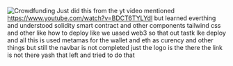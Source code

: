 
![Crowdfunding](https://i.ibb.co/k6pj0Qt/htum-6.png)
Just did this from the yt video mentioned https://www.youtube.com/watch?v=BDCT6TYLYdI but learned everthing and understood solidity smart contract and other components tailwind css and other like how to deploy like we uased web3 so that out tastk lke deploy and all this is used metamas for the wallet and eth as curency and other things but still the navbar is not completed just the logo is the there the link is not there yash that left and tried to do that 
